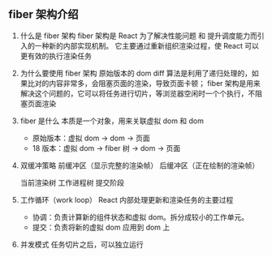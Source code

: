 ## fiber 架构介绍

1. 什么是 fiber 架构
   fiber 架构是 React 为了解决性能问题 和 提升调度能力而引入的一种新的内部实现机制。
   它主要通过重新组织渲染过程，使 React 可以更有效的执行渲染任务

2. 为什么要使用 fiber 架构
   原始版本的 dom diff 算法是利用了递归处理的，如果比对的内容非常多，会阻塞页面的渲染，导致页面卡顿；
   fiber 架构是用来解决这个问题的，它可以将任务进行切片，等浏览器空闲时一个个执行，不阻塞页面渲染

3. fiber 是什么
   本质是一个对象，用来关联虚拟 dom 和 dom

   - 原始版本：虚拟 dom -> dom -> 页面
   - 18 版本：虚拟 dom -> fiber 树 -> dom -> 页面

4. 双缓冲策略
   前缓冲区（显示完整的渲染帧）
   后缓冲区（正在绘制的渲染帧）

   当前渲染树
   工作进程树
   提交阶段

5. 工作循环（work loop）
   React 内部处理更新和渲染任务的主要过程

   - 协调：负责计算新的组件状态和虚拟 dom。拆分成较小的工作单元。
   - 提交：负责将新的虚拟 dom 应用到 dom 上

6. 并发模式
   任务切片之后，可以独立运行
